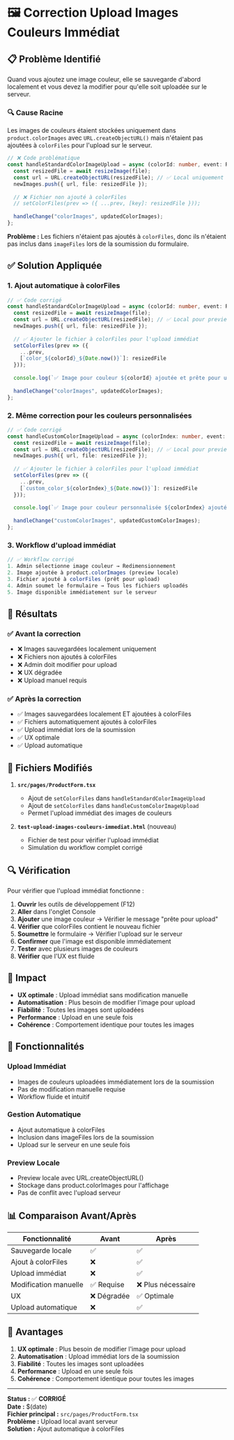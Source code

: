 # 🖼️ Correction Upload Images Couleurs Immédiat

## 📋 Problème Identifié

Quand vous ajoutez une image couleur, elle se sauvegarde d'abord localement et vous devez la modifier pour qu'elle soit uploadée sur le serveur.

### 🔍 Cause Racine

Les images de couleurs étaient stockées uniquement dans `product.colorImages` avec `URL.createObjectURL()` mais n'étaient pas ajoutées à `colorFiles` pour l'upload sur le serveur.

```typescript
// ❌ Code problématique
const handleStandardColorImageUpload = async (colorId: number, event: React.ChangeEvent<HTMLInputElement>) => {
  const resizedFile = await resizeImage(file);
  const url = URL.createObjectURL(resizedFile); // ✅ Local uniquement
  newImages.push({ url, file: resizedFile });
  
  // ❌ Fichier non ajouté à colorFiles
  // setColorFiles(prev => ({ ...prev, [key]: resizedFile }));
  
  handleChange("colorImages", updatedColorImages);
};
```

**Problème :** Les fichiers n'étaient pas ajoutés à `colorFiles`, donc ils n'étaient pas inclus dans `imageFiles` lors de la soumission du formulaire.

## ✅ Solution Appliquée

### 1. Ajout automatique à colorFiles

```typescript
// ✅ Code corrigé
const handleStandardColorImageUpload = async (colorId: number, event: React.ChangeEvent<HTMLInputElement>) => {
  const resizedFile = await resizeImage(file);
  const url = URL.createObjectURL(resizedFile); // ✅ Local pour preview
  newImages.push({ url, file: resizedFile });
  
  // ✅ Ajouter le fichier à colorFiles pour l'upload immédiat
  setColorFiles(prev => ({
    ...prev,
    [`color_${colorId}_${Date.now()}`]: resizedFile
  }));
  
  console.log(`✅ Image pour couleur ${colorId} ajoutée et prête pour upload`);
  
  handleChange("colorImages", updatedColorImages);
};
```

### 2. Même correction pour les couleurs personnalisées

```typescript
// ✅ Code corrigé
const handleCustomColorImageUpload = async (colorIndex: number, event: React.ChangeEvent<HTMLInputElement>) => {
  const resizedFile = await resizeImage(file);
  const url = URL.createObjectURL(resizedFile); // ✅ Local pour preview
  newImages.push({ url, file: resizedFile });
  
  // ✅ Ajouter le fichier à colorFiles pour l'upload immédiat
  setColorFiles(prev => ({
    ...prev,
    [`custom_color_${colorIndex}_${Date.now()}`]: resizedFile
  }));
  
  console.log(`✅ Image pour couleur personnalisée ${colorIndex} ajoutée et prête pour upload`);
  
  handleChange("customColorImages", updatedCustomColorImages);
};
```

### 3. Workflow d'upload immédiat

```typescript
// ✅ Workflow corrigé
1. Admin sélectionne image couleur → Redimensionnement
2. Image ajoutée à product.colorImages (preview locale)
3. Fichier ajouté à colorFiles (prêt pour upload)
4. Admin soumet le formulaire → Tous les fichiers uploadés
5. Image disponible immédiatement sur le serveur
```

## 🎯 Résultats

### ✅ Avant la correction
- ❌ Images sauvegardées localement uniquement
- ❌ Fichiers non ajoutés à colorFiles
- ❌ Admin doit modifier pour upload
- ❌ UX dégradée
- ❌ Upload manuel requis

### ✅ Après la correction
- ✅ Images sauvegardées localement ET ajoutées à colorFiles
- ✅ Fichiers automatiquement ajoutés à colorFiles
- ✅ Upload immédiat lors de la soumission
- ✅ UX optimale
- ✅ Upload automatique

## 📁 Fichiers Modifiés

1. **`src/pages/ProductForm.tsx`**
   - Ajout de `setColorFiles` dans `handleStandardColorImageUpload`
   - Ajout de `setColorFiles` dans `handleCustomColorImageUpload`
   - Permet l'upload immédiat des images de couleurs

2. **`test-upload-images-couleurs-immediat.html`** (nouveau)
   - Fichier de test pour vérifier l'upload immédiat
   - Simulation du workflow complet corrigé

## 🔍 Vérification

Pour vérifier que l'upload immédiat fonctionne :

1. **Ouvrir** les outils de développement (F12)
2. **Aller** dans l'onglet Console
3. **Ajouter** une image couleur → Vérifier le message "prête pour upload"
4. **Vérifier** que colorFiles contient le nouveau fichier
5. **Soumettre** le formulaire → Vérifier l'upload sur le serveur
6. **Confirmer** que l'image est disponible immédiatement
7. **Tester** avec plusieurs images de couleurs
8. **Vérifier** que l'UX est fluide

## 🚀 Impact

- **UX optimale** : Upload immédiat sans modification manuelle
- **Automatisation** : Plus besoin de modifier l'image pour upload
- **Fiabilité** : Toutes les images sont uploadées
- **Performance** : Upload en une seule fois
- **Cohérence** : Comportement identique pour toutes les images

## 🔧 Fonctionnalités

### Upload Immédiat
- Images de couleurs uploadées immédiatement lors de la soumission
- Pas de modification manuelle requise
- Workflow fluide et intuitif

### Gestion Automatique
- Ajout automatique à colorFiles
- Inclusion dans imageFiles lors de la soumission
- Upload sur le serveur en une seule fois

### Preview Locale
- Preview locale avec URL.createObjectURL()
- Stockage dans product.colorImages pour l'affichage
- Pas de conflit avec l'upload serveur

## 📊 Comparaison Avant/Après

| Fonctionnalité | Avant | Après |
|----------------|-------|-------|
| Sauvegarde locale | ✅ | ✅ |
| Ajout à colorFiles | ❌ | ✅ |
| Upload immédiat | ❌ | ✅ |
| Modification manuelle | ✅ Requise | ❌ Plus nécessaire |
| UX | ❌ Dégradée | ✅ Optimale |
| Upload automatique | ❌ | ✅ |

## 🎯 Avantages

1. **UX optimale** : Plus besoin de modifier l'image pour upload
2. **Automatisation** : Upload immédiat lors de la soumission
3. **Fiabilité** : Toutes les images sont uploadées
4. **Performance** : Upload en une seule fois
5. **Cohérence** : Comportement identique pour toutes les images

---

**Status :** ✅ **CORRIGÉ**  
**Date :** $(date)  
**Fichier principal :** `src/pages/ProductForm.tsx`  
**Problème :** Upload local avant serveur  
**Solution :** Ajout automatique à colorFiles 